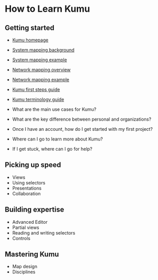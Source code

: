 #   How to Learn Kumu

## Getting started

- [Kumu homepage](https://kumu.io/)
- [System mapping background](https://docs.kumu.io/guides/system-mapping.html)
- [System mapping example](https://www.kumu.io/hewlettfoundation/hewlett-foundation-madison-initiative)
- [Network mapping overview](https://docs.kumu.io/guides/sna-network-mapping.html)
- [Network mapping example](https://kumu.kumu.io/stewardship-networks-in-baltimore)
- [Kumu first steps guide](https://docs.kumu.io/getting-started/first-steps.html)
- [Kumu terminology guide](https://docs.kumu.io/overview/kumus-architecture.html)

- What are the main use cases for Kumu?
- What are the key difference between personal and organizations?
- Once I have an account, how do I get started with my first project?
- Where can I go to learn more about Kumu?
- If I get stuck, where can I go for help?

## Picking up speed

- Views
- Using selectors
- Presentations
- Collaboration


## Building expertise

- Advanced Editor
- Partial views
- Reading and writing selectors
- Controls


## Mastering Kumu

- Map design
- Disciplines
